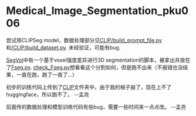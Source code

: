 # Medical_Image_Segmentation_pku006


尝试用CLIPSeg model，数据处理部分见[CLIP/build_prompt_file.py](./CLIP/build_prompt_file.py)和[/CLIP/build_dataset.py](./CLIP/build_dataset.py). 未经验证，可能有bug.

[SegVol](https://github.com/BAAI-DCAI/SegVol)中有一个基于voxel强度差异进行3D segmentation的脚本，被拿出并放在了[Fseg.py](./Fseg.py). [check_Fseg.py](./check_Fseg.py)想看看这个分割如何，但是跑不出来（不报错也没结果，一直在跑，跑了一夜了...）

初步的训练代码上传到了[CLIP](./CLIP)文件夹中，由于我的梯子崩了，现在上不了huggingface，所以跑不了。  --孟尧

前面传的数据处理和模型训练代码有些bug，需要一些时间来一点点改。  --孟尧
